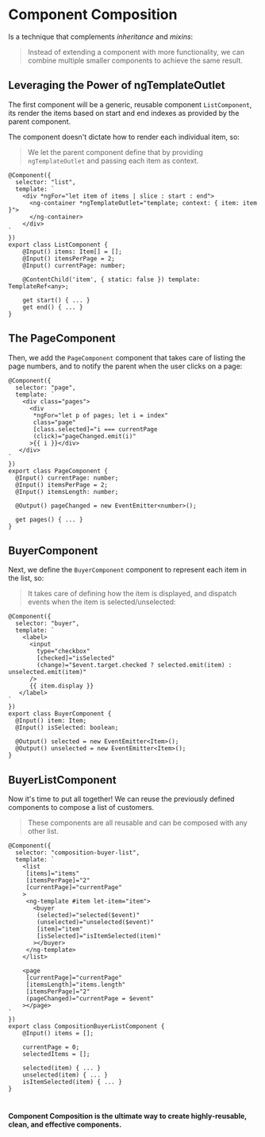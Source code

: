 # Component Composition

Is a technique that complements *inheritance* and *mixins*: 

> Instead of extending a component with more functionality, we can 
> combine multiple smaller components to achieve the same result.

## Leveraging the Power of ngTemplateOutlet

The first component will be a generic, reusable component  `ListComponent`, its render the items based 
on start and end indexes as provided by the parent component.

The component doesn't dictate how to render each individual item, so: 

> We let the parent component define that by providing  `ngTemplateOutlet`  and
> passing each item as context.

```
@Component({  
  selector: "list",  
  template: `
    <div *ngFor="let item of items | slice : start : end">  
      <ng-container *ngTemplateOutlet="template; context: { item: item }">  
      </ng-container>
    </div>  
`  
})
export class ListComponent {  
    @Input() items: Item[] = [];  
    @Input() itemsPerPage = 2;  
    @Input() currentPage: number;

    @ContentChild('item', { static: false }) template: TemplateRef<any>; 

    get start() { ... } 
    get end() { ... }  
}
```

## The PageComponent

Then, we add the `PageComponent` component that takes care of listing the page numbers, and to 
notify the parent when the user clicks on a page:
```
@Component({  
  selector: "page",  
  template: `  
    <div class="pages">  
      <div  
       *ngFor="let p of pages; let i = index"  
       class="page"  
       [class.selected]="i === currentPage  
       (click)="pageChanged.emit(i)"  
      >{{ i }}</div>  
   </div>  
`  
})  
export class PageComponent {  
  @Input() currentPage: number;  
  @Input() itemsPerPage = 2;  
  @Input() itemsLength: number;  
    
  @Output() pageChanged = new EventEmitter<number>();  
    
  get pages() { ... }  
}
```

## BuyerComponent

Next, we define the `BuyerComponent` component to represent each item in the list, so: 

> It takes care of defining how the item is displayed, 
> and dispatch events when the item is selected/unselected:

```
@Component({  
  selector: "buyer",  
  template: `   
    <label>  
      <input  
        type="checkbox"  
        [checked]="isSelected"  
        (change)="$event.target.checked ? selected.emit(item) : unselected.emit(item)"  
      />  
      {{ item.display }}  
   </label>  
`  
})  
export class BuyerComponent {  
  @Input() item: Item;  
  @Input() isSelected: boolean;
  
  @Output() selected = new EventEmitter<Item>();  
  @Output() unselected = new EventEmitter<Item>();  
}
```

## BuyerListComponent

Now it's time to put all together! We can reuse the previously defined components to 
compose a list of customers.

> These components are all reusable and can be composed with any other list.

```
@Component({  
  selector: "composition-buyer-list",  
  template: `  
    <list  
     [items]="items"  
     [itemsPerPage]="2"  
     [currentPage]="currentPage"  
    >  
     <ng-template #item let-item="item">  
       <buyer 
        (selected)="selected($event)"  
        (unselected)="unselected($event)"  
        [item]="item"  
        [isSelected]="isItemSelected(item)"  
       ></buyer>
     </ng-template>  
    </list>  
   
    <page  
     [currentPage]="currentPage"  
     [itemsLength]="items.length"  
     [itemsPerPage]="2"  
     (pageChanged)="currentPage = $event"  
    ></page>  
`  
})  
export class CompositionBuyerListComponent {  
    @Input() items = [];  

    currentPage = 0;  
    selectedItems = [];  

    selected(item) { ... } 
    unselected(item) { ... } 
    isItemSelected(item) { ... }
}
```

#
**Component Composition is the ultimate way to create highly-reusable, clean, and effective components.**
